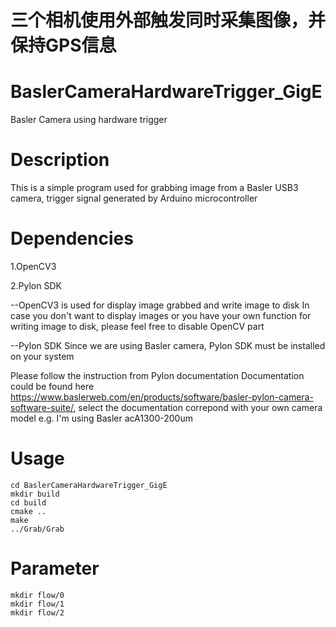 # 三个相机使用外部触发同时采集图像，并保持GPS信息
# BaslerCameraHardwareTrigger_GigE
Basler Camera using hardware trigger
# Description
This is a simple program used for grabbing image from a Basler USB3 camera, trigger signal generated by Arduino microcontroller

# Dependencies
1.OpenCV3

2.Pylon SDK

--OpenCV3 is used for display image grabbed and write image to disk
In case you don't want to display images or you have your own function for writing image to disk, please feel free to disable OpenCV part

--Pylon SDK
Since we are using Basler camera, Pylon SDK must be installed on your system

Please follow the instruction from Pylon documentation
Documentation could be found here https://www.baslerweb.com/en/products/software/basler-pylon-camera-software-suite/, select the documentation correpond with your own camera model  e.g. I'm using Basler acA1300-200um

# Usage
```
cd BaslerCameraHardwareTrigger_GigE
mkdir build
cd build
cmake ..
make
../Grab/Grab
```

# Parameter
```
mkdir flow/0
mkdir flow/1
mkdir flow/2
```
